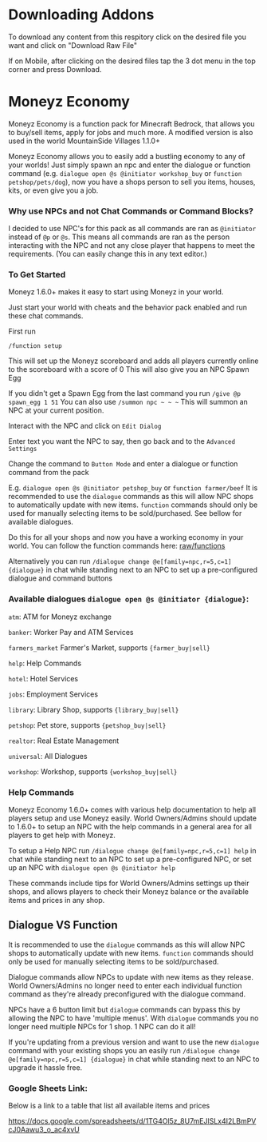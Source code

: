 # Downloading Addons
To download any content from this respitory click on the desired file you want and click on "Download Raw File"

If on Mobile, after clicking on the desired files tap the 3 dot menu in the top corner and press Download.

# Moneyz Economy
Moneyz Economy is a function pack for Minecraft Bedrock, that allows you to buy/sell items, apply for jobs and much more. A modified version is also used in the world MountainSide Villages 1.1.0+

Moneyz Economy allows you to easily add a bustling economy to any of your worlds! Just simply spawn an npc and enter the dialogue or function command (e.g. `dialogue open @s @initiator workshop_buy` or `function petshop/pets/dog`), now you have a shops person to sell you items, houses, kits, or even give you a job.

### Why use NPCs and not Chat Commands or Command Blocks?
I decided to use NPC's for this pack as all commands are ran as `@initiator` instead of `@p` or `@s`. This means all commands are ran as the person interacting with the NPC and not any close player that happens to meet the requirements. (You can easily change this in any text editor.)

### To Get Started 

Moneyz 1.6.0+ makes it easy to start using Moneyz in your world.

Just start your world with cheats and the behavior pack enabled and run these chat commands.

First run

`/function setup`

This will set up the Moneyz scoreboard and adds all players currently online to the scoreboard with a score of 0
This will also give you an NPC Spawn Egg

If you didn't get a Spawn Egg from the last command you run `/give @p spawn_egg 1 51`
You can also use `/summon npc ~ ~ ~`
This will summon an NPC at your current position.

Interact with the NPC and click on `Edit Dialog`

Enter text you want the NPC to say, then go back and to the `Advanced Settings`

Change the command to `Button Mode` and enter a dialogue or function command from the pack

E.g. `dialogue open @s @initiator petshop_buy` or `function farmer/beef`
It is recommended to use the `dialogue` commands as this will allow NPC shops to automatically update with new items. `function` commands should only be used for manually selecting items to be sold/purchased. See bellow for available dialogues.

Do this for all your shops and now you have a working economy in your world.
You can follow the function commands here: [raw/functions](raw/functions)

Alternatively you can run `/dialogue change @e[family=npc,r=5,c=1] {dialogue}` in chat while standing next to an NPC to set up a pre-configured dialogue and command buttons

### Available dialogues `dialogue open @s @initiator {dialogue}`: 
`atm`: ATM for Moneyz exchange

`banker`: Worker Pay and ATM Services 

`farmers_market` Farmer's Market, supports `{farmer_buy|sell}`

`help`: Help Commands

`hotel`: Hotel Services

`jobs`: Employment Services

`library`: Library Shop, supports `{library_buy|sell}`

`petshop`: Pet store, supports `{petshop_buy|sell}`

`realtor`: Real Estate Management

`universal`: All Dialogues

`workshop`: Workshop, supports `{workshop_buy|sell}`

### Help Commands
Moneyz Economy 1.6.0+ comes with various help documentation to help all players setup and use Moneyz easily.
World Owners/Admins should update to 1.6.0+ to setup an NPC with the help commands in a general area for all players to get help with Moneyz. 

To setup a Help NPC run `/dialogue change @e[family=npc,r=5,c=1] help` in chat while standing next to an NPC to set up a pre-configured NPC, or set up an NPC with `dialogue open @s @initiator help`

These commands include tips for World Owners/Admins settings up their shops, and allows players to check their Moneyz balance or the available items and prices in any shop.

## Dialogue VS Function
It is recommended to use the `dialogue` commands as this will allow NPC shops to automatically update with new items. `function` commands should only be used for manually selecting items to be sold/purchased.

Dialogue commands allow NPCs to update with new items as they release. World Owners/Admins no longer need to enter each individual function command as they're already preconfigured with the dialogue command. 

NPCs have a 6 button limit but `dialogue` commands can bypass this by allowing the NPC to have 'multiple menus'. With `dialogue` commands you no longer need multiple NPCs for 1 shop. 1 NPC can do it all!

If you're updating from a previous version and want to use the new `dialogue` command with your existing shops you an easily run `/dialogue change @e[family=npc,r=5,c=1] {dialogue}` in chat while standing next to an NPC to upgrade it hassle free.

### Google Sheets Link:
Below is a link to a table that list all available items and prices

https://docs.google.com/spreadsheets/d/1TG4Ol5z_8U7mEJlSLx4I2LBmPVcJ0Aawu3_o_ac4xvU
